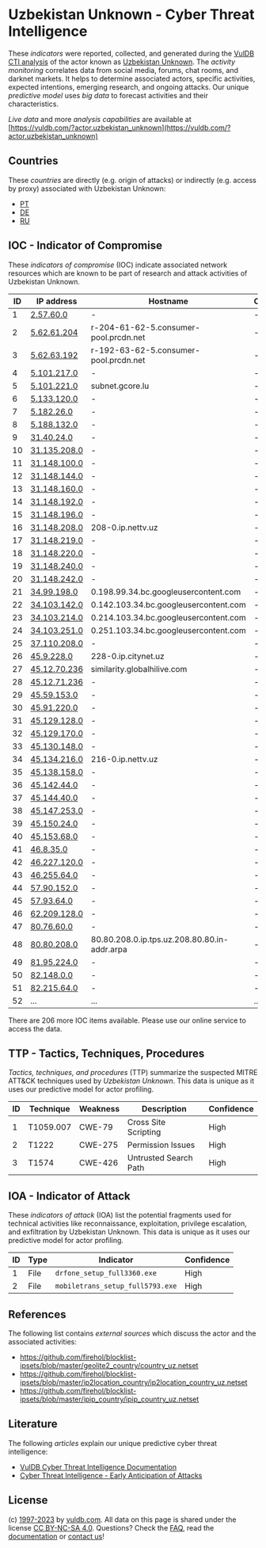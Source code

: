 # Uzbekistan Unknown - Cyber Threat Intelligence

These _indicators_ were reported, collected, and generated during the [VulDB CTI analysis](https://vuldb.com/?kb.cti) of the actor known as [Uzbekistan Unknown](https://vuldb.com/?actor.uzbekistan_unknown). The _activity monitoring_ correlates data from social media, forums, chat rooms, and darknet markets. It helps to determine associated actors, specific activities, expected intentions, emerging research, and ongoing attacks. Our unique _predictive model_ uses _big data_ to forecast activities and their characteristics.

_Live data_ and more _analysis capabilities_ are available at [https://vuldb.com/?actor.uzbekistan_unknown](https://vuldb.com/?actor.uzbekistan_unknown)

## Countries

These _countries_ are directly (e.g. origin of attacks) or indirectly (e.g. access by proxy) associated with Uzbekistan Unknown:

* [PT](https://vuldb.com/?country.pt)
* [DE](https://vuldb.com/?country.de)
* [RU](https://vuldb.com/?country.ru)

## IOC - Indicator of Compromise

These _indicators of compromise_ (IOC) indicate associated network resources which are known to be part of research and attack activities of Uzbekistan Unknown.

ID | IP address | Hostname | Campaign | Confidence
-- | ---------- | -------- | -------- | ----------
1 | [2.57.60.0](https://vuldb.com/?ip.2.57.60.0) | - | - | High
2 | [5.62.61.204](https://vuldb.com/?ip.5.62.61.204) | r-204-61-62-5.consumer-pool.prcdn.net | - | High
3 | [5.62.63.192](https://vuldb.com/?ip.5.62.63.192) | r-192-63-62-5.consumer-pool.prcdn.net | - | High
4 | [5.101.217.0](https://vuldb.com/?ip.5.101.217.0) | - | - | High
5 | [5.101.221.0](https://vuldb.com/?ip.5.101.221.0) | subnet.gcore.lu | - | High
6 | [5.133.120.0](https://vuldb.com/?ip.5.133.120.0) | - | - | High
7 | [5.182.26.0](https://vuldb.com/?ip.5.182.26.0) | - | - | High
8 | [5.188.132.0](https://vuldb.com/?ip.5.188.132.0) | - | - | High
9 | [31.40.24.0](https://vuldb.com/?ip.31.40.24.0) | - | - | High
10 | [31.135.208.0](https://vuldb.com/?ip.31.135.208.0) | - | - | High
11 | [31.148.100.0](https://vuldb.com/?ip.31.148.100.0) | - | - | High
12 | [31.148.144.0](https://vuldb.com/?ip.31.148.144.0) | - | - | High
13 | [31.148.160.0](https://vuldb.com/?ip.31.148.160.0) | - | - | High
14 | [31.148.192.0](https://vuldb.com/?ip.31.148.192.0) | - | - | High
15 | [31.148.196.0](https://vuldb.com/?ip.31.148.196.0) | - | - | High
16 | [31.148.208.0](https://vuldb.com/?ip.31.148.208.0) | 208-0.ip.nettv.uz | - | High
17 | [31.148.219.0](https://vuldb.com/?ip.31.148.219.0) | - | - | High
18 | [31.148.220.0](https://vuldb.com/?ip.31.148.220.0) | - | - | High
19 | [31.148.240.0](https://vuldb.com/?ip.31.148.240.0) | - | - | High
20 | [31.148.242.0](https://vuldb.com/?ip.31.148.242.0) | - | - | High
21 | [34.99.198.0](https://vuldb.com/?ip.34.99.198.0) | 0.198.99.34.bc.googleusercontent.com | - | Medium
22 | [34.103.142.0](https://vuldb.com/?ip.34.103.142.0) | 0.142.103.34.bc.googleusercontent.com | - | Medium
23 | [34.103.214.0](https://vuldb.com/?ip.34.103.214.0) | 0.214.103.34.bc.googleusercontent.com | - | Medium
24 | [34.103.251.0](https://vuldb.com/?ip.34.103.251.0) | 0.251.103.34.bc.googleusercontent.com | - | Medium
25 | [37.110.208.0](https://vuldb.com/?ip.37.110.208.0) | - | - | High
26 | [45.9.228.0](https://vuldb.com/?ip.45.9.228.0) | 228-0.ip.citynet.uz | - | High
27 | [45.12.70.236](https://vuldb.com/?ip.45.12.70.236) | similarity.globalhilive.com | - | High
28 | [45.12.71.236](https://vuldb.com/?ip.45.12.71.236) | - | - | High
29 | [45.59.153.0](https://vuldb.com/?ip.45.59.153.0) | - | - | High
30 | [45.91.220.0](https://vuldb.com/?ip.45.91.220.0) | - | - | High
31 | [45.129.128.0](https://vuldb.com/?ip.45.129.128.0) | - | - | High
32 | [45.129.170.0](https://vuldb.com/?ip.45.129.170.0) | - | - | High
33 | [45.130.148.0](https://vuldb.com/?ip.45.130.148.0) | - | - | High
34 | [45.134.216.0](https://vuldb.com/?ip.45.134.216.0) | 216-0.ip.nettv.uz | - | High
35 | [45.138.158.0](https://vuldb.com/?ip.45.138.158.0) | - | - | High
36 | [45.142.44.0](https://vuldb.com/?ip.45.142.44.0) | - | - | High
37 | [45.144.40.0](https://vuldb.com/?ip.45.144.40.0) | - | - | High
38 | [45.147.253.0](https://vuldb.com/?ip.45.147.253.0) | - | - | High
39 | [45.150.24.0](https://vuldb.com/?ip.45.150.24.0) | - | - | High
40 | [45.153.68.0](https://vuldb.com/?ip.45.153.68.0) | - | - | High
41 | [46.8.35.0](https://vuldb.com/?ip.46.8.35.0) | - | - | High
42 | [46.227.120.0](https://vuldb.com/?ip.46.227.120.0) | - | - | High
43 | [46.255.64.0](https://vuldb.com/?ip.46.255.64.0) | - | - | High
44 | [57.90.152.0](https://vuldb.com/?ip.57.90.152.0) | - | - | High
45 | [57.93.64.0](https://vuldb.com/?ip.57.93.64.0) | - | - | High
46 | [62.209.128.0](https://vuldb.com/?ip.62.209.128.0) | - | - | High
47 | [80.76.60.0](https://vuldb.com/?ip.80.76.60.0) | - | - | High
48 | [80.80.208.0](https://vuldb.com/?ip.80.80.208.0) | 80.80.208.0.ip.tps.uz.208.80.80.in-addr.arpa | - | High
49 | [81.95.224.0](https://vuldb.com/?ip.81.95.224.0) | - | - | High
50 | [82.148.0.0](https://vuldb.com/?ip.82.148.0.0) | - | - | High
51 | [82.215.64.0](https://vuldb.com/?ip.82.215.64.0) | - | - | High
52 | ... | ... | ... | ...

There are 206 more IOC items available. Please use our online service to access the data.

## TTP - Tactics, Techniques, Procedures

_Tactics, techniques, and procedures_ (TTP) summarize the suspected MITRE ATT&CK techniques used by _Uzbekistan Unknown_. This data is unique as it uses our predictive model for actor profiling.

ID | Technique | Weakness | Description | Confidence
-- | --------- | -------- | ----------- | ----------
1 | T1059.007 | CWE-79 | Cross Site Scripting | High
2 | T1222 | CWE-275 | Permission Issues | High
3 | T1574 | CWE-426 | Untrusted Search Path | High

## IOA - Indicator of Attack

These _indicators of attack_ (IOA) list the potential fragments used for technical activities like reconnaissance, exploitation, privilege escalation, and exfiltration by Uzbekistan Unknown. This data is unique as it uses our predictive model for actor profiling.

ID | Type | Indicator | Confidence
-- | ---- | --------- | ----------
1 | File | `drfone_setup_full3360.exe` | High
2 | File | `mobiletrans_setup_full5793.exe` | High

## References

The following list contains _external sources_ which discuss the actor and the associated activities:

* https://github.com/firehol/blocklist-ipsets/blob/master/geolite2_country/country_uz.netset
* https://github.com/firehol/blocklist-ipsets/blob/master/ip2location_country/ip2location_country_uz.netset
* https://github.com/firehol/blocklist-ipsets/blob/master/ipip_country/ipip_country_uz.netset

## Literature

The following _articles_ explain our unique predictive cyber threat intelligence:

* [VulDB Cyber Threat Intelligence Documentation](https://vuldb.com/?kb.cti)
* [Cyber Threat Intelligence - Early Anticipation of Attacks](https://www.scip.ch/en/?labs.20201022)

## License

(c) [1997-2023](https://vuldb.com/?kb.changelog) by [vuldb.com](https://vuldb.com/?kb.about). All data on this page is shared under the license [CC BY-NC-SA 4.0](https://creativecommons.org/licenses/by-nc-sa/4.0/). Questions? Check the [FAQ](https://vuldb.com/?kb.faq), read the [documentation](https://vuldb.com/?kb) or [contact us](https://vuldb.com/?contact)!
